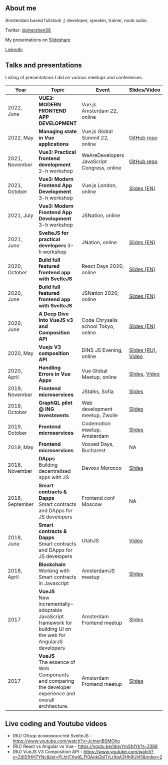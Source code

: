 ## About me

Amsterdam based fullstack ;) developer, speaker, trainer, noob sailor.

Twitter: [@shershen08](https://twitter.com/shershen08)

My presentations on [Slideshare](https://www.slideshare.net/michailkuznetsov/)

[LinkedIn](https://www.linkedin.com/in/michailkuznetcov/)


## Talks and presentations

Listing of presentations I did on various meetups and conferences.

| Year          | Topic         | Event  |  Slides/Video | 
| ------------- |-------------| ------|--------------|
| 2022, June       | **VUE3: MODERN FRONTEND APP DEVELOPMENT**  | Vue.js Amsterdam 22, online |  |
| 2022, May       | **Managing state in Vue applications**  | Vue.js Global Summit 22, online | [GitHub repo](https://github.com/shershen08/vue-storing-data-examples) |
| 2021, November       | **Vue3: Practical frontend development** 2-h workshop| WeAreDevelopers JavaScript Congress, online | [GitHub repo](https://github.com/shershen08/vue3-workshop-demo-2021) |
| 2021, October       | **Vue3: Modern Frontend App Development** 3-h workshop| Vue.js London, online | [Slides (EN)](https://bit.ly/vue3-wsh-2021) |
| 2021, July       | **Vue3: Modern Frontend App Development** 3-h workshop| JSNation, online |  |
| 2021, June       | **SvelteJS for practical developers** 3-h workshop| JNation, online | [Slides (EN)](https://drive.google.com/file/d/119mTqujfKNXqYWYYqTkrg87SP0WPcy-I/view?usp=sharing) |
| 2020, October       | **Build full featured frontend app with SvelteJS**| React Days 2020, online |  [Slides (EN)](https://bit.ly/svelte-workshop-2020)|
| 2020, June          | **Build full featured frontend app with SvelteJS**| JSNation 2020, online |  [Slides (EN)](https://bit.ly/svelte-workshop-2020)|
| 2020, June          | **A Deep Dive Into VueJS v3 and Composition API**| Code Chrysalis school Tokyo, online |  [Slides (EN)](https://drive.google.com/file/d/11uVdcXODes3_evVyLxLUWIkXodPBdRCC/view?usp=sharing)|
| 2020, May          | **Vuejs V3 composition API**| DINS JS Evening, online |  [Slides (RU)](https://www.slideshare.net/secret/swlW0CRgJRXo0O), [Video](https://www.youtube.com/watch?v=ZdIS1HH7YNc&list=PLhhTXwj6_Fl0AokGbITrLrXoA3Hh9UhI5&index=2)|
| 2020, April          | **Handling Errors in Vue Apps**| Vue Global Meetup, online |  [Slides](https://drive.google.com/open?id=1AYMlIouC7yohohXewP5N3zk6pJNLAuak), [Video](https://youtu.be/TZ9wXKVQSWo?t=1851) |
| 2019, November          | **Frontend microservices**| JStalks, Sofia |  [Slides](https://drive.google.com/file/d/1oXS3iRatia49xG8RI2-XLf114tMYVB7h/view?usp=sharing) |
| 2019, October          | **GraphQL pilot @ ING Investments**| Web development meetup, Zwolle |  [Slides](https://www.slideshare.net/michailkuznetsov/graphql-pilot-ing-investments-188890754) |
| 2019, October          | **Frontend microservices**| Codemotion meetup, Amsterdam |  [Slides](https://www.slideshare.net/michailkuznetsov/front-end-microservices-architectures-and-solution) |
| 2019, May          | **Frontend microservices**| Voxxed Days, Bucharest |  NA |
| 2018, November          | **DApps**<br> Building decentralised apps with JS | Devoxx Morocco | [Slides](https://www.slideshare.net/michailkuznetsov/building-decentralised-apps-with-js-devoxx-morocco-2018) |
| 2018, September          | **Smart contracts & Dapps**<br> Smart contracts and DApps for JS developers | Frontend conf Moscow | NA |
| 2018, June          | **Smart contracts & Dapps**<br> Smart contracts and DApps for JS developers | UtahJS | [Video](https://www.youtube.com/watch?v=uyggGNpBx1A&list=PLuVqdWOQ-PNn_lDYUVgcA4e91qxJzipva&index=12) |
| 2018, April       | **Blockchain**<br> Working with Smart contracts in Javascript | AmsterdamJS meetup | [Slides](https://www.slideshare.net/michailkuznetsov/working-with-smart-contracts-in-javascript) |
| 2017          | **VueJS**<br> New incrementally-adoptable JavaScript framework for building UI on the web for AngularJS developers | Amsterdam Frontend meetup | [Slides](https://www.slideshare.net/michailkuznetsov/vuejs-for-angular-developers) |
| 2017          | **VueJS**<br>The essence of Web Components and comparing the developer experience and overall architecture. | Amsterdam Frontend meetup | [Slides](https://www.slideshare.net/michailkuznetsov/web-componets-api-vuejs)|

## Live coding and Youtube videos

 - (RU) Обзор возможностей SvelteJS - https://www.youtube.com/watch?v=JcmenBSMOho
 - (RU) React vs Angular vs Vue - https://youtu.be/ldqvYmSfdYk?t=3388
 - (RU) VueJS V3 Composition API - https://www.youtube.com/watch?v=ZdIS1HH7YNc&list=PLhhTXwj6_Fl0AokGbITrLrXoA3Hh9UhI5&index=2


